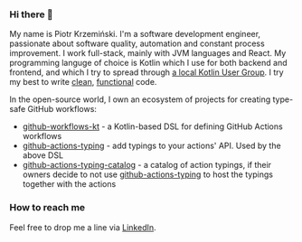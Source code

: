 ### Hi there 👋

My name is Piotr Krzemiński. I'm a software development engineer, passionate about software quality, automation and constant process improvement. I work full-stack, mainly with JVM languages and React. My programming languge of choice is Kotlin which I use for both backend and frontend, and which I try to spread through [a local Kotlin User Group](https://www.meetup.com/tricity-kotlin-user-group/). I try my best to write [clean](https://www.amazon.com/Clean-Code-Handbook-Software-Craftsmanship/dp/0132350882), [functional](https://en.wikipedia.org/wiki/Functional_programming) code.

In the open-source world, I own an ecosystem of projects for creating type-safe GitHub workflows:
* [github-workflows-kt](https://github.com/typesafegithub/github-workflows-kt) - a Kotlin-based DSL for defining GitHub Actions workflows
* [github-actions-typing](https://github.com/typesafegithub/github-actions-typing) - add typings to your actions' API. Used by the above DSL
* [github-actions-typing-catalog](https://github.com/typesafegithub/github-actions-typing-catalog) - a catalog of action typings, if their owners decide to not use [github-actions-typing](https://github.com/typesafegithub/github-actions-typing) to host the typings together with the actions

### How to reach me

Feel free to drop me a line via [LinkedIn](https://www.linkedin.com/in/piotrkrzeminski/).
